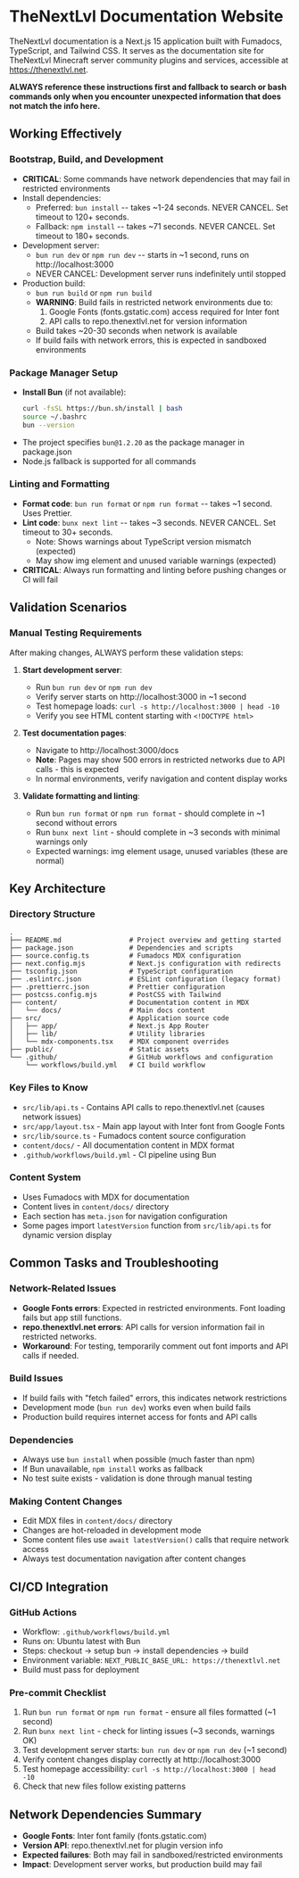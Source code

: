 # TheNextLvl Documentation Website

TheNextLvl documentation is a Next.js 15 application built with Fumadocs, TypeScript, and Tailwind CSS. It serves as the documentation site for TheNextLvl Minecraft server community plugins and services, accessible at https://thenextlvl.net.

**ALWAYS reference these instructions first and fallback to search or bash commands only when you encounter unexpected information that does not match the info here.**

## Working Effectively

### Bootstrap, Build, and Development

- **CRITICAL**: Some commands have network dependencies that may fail in restricted environments
- Install dependencies:
  - Preferred: `bun install` -- takes ~1-24 seconds. NEVER CANCEL. Set timeout to 120+ seconds.
  - Fallback: `npm install` -- takes ~71 seconds. NEVER CANCEL. Set timeout to 180+ seconds.
- Development server:
  - `bun run dev` or `npm run dev` -- starts in ~1 second, runs on http://localhost:3000
  - NEVER CANCEL: Development server runs indefinitely until stopped
- Production build:
  - `bun run build` or `npm run build`
  - **WARNING**: Build fails in restricted network environments due to:
    1. Google Fonts (fonts.gstatic.com) access required for Inter font
    2. API calls to repo.thenextlvl.net for version information
  - Build takes ~20-30 seconds when network is available
  - If build fails with network errors, this is expected in sandboxed environments

### Package Manager Setup

- **Install Bun** (if not available):
  ```bash
  curl -fsSL https://bun.sh/install | bash
  source ~/.bashrc
  bun --version
  ```
- The project specifies `bun@1.2.20` as the package manager in package.json
- Node.js fallback is supported for all commands

### Linting and Formatting

- **Format code**: `bun run format` or `npm run format` -- takes ~1 second. Uses Prettier.
- **Lint code**: `bunx next lint` -- takes ~3 seconds. NEVER CANCEL. Set timeout to 30+ seconds.
  - Note: Shows warnings about TypeScript version mismatch (expected)
  - May show img element and unused variable warnings (expected)
- **CRITICAL**: Always run formatting and linting before pushing changes or CI will fail

## Validation Scenarios

### Manual Testing Requirements

After making changes, ALWAYS perform these validation steps:

1. **Start development server**:
   - Run `bun run dev` or `npm run dev`
   - Verify server starts on http://localhost:3000 in ~1 second
   - Test homepage loads: `curl -s http://localhost:3000 | head -10`
   - Verify you see HTML content starting with `<!DOCTYPE html>`

2. **Test documentation pages**:
   - Navigate to http://localhost:3000/docs
   - **Note**: Pages may show 500 errors in restricted networks due to API calls - this is expected
   - In normal environments, verify navigation and content display works

3. **Validate formatting and linting**:
   - Run `bun run format` or `npm run format` - should complete in ~1 second without errors
   - Run `bunx next lint` - should complete in ~3 seconds with minimal warnings only
   - Expected warnings: img element usage, unused variables (these are normal)

## Key Architecture

### Directory Structure

```
.
├── README.md                 # Project overview and getting started
├── package.json              # Dependencies and scripts
├── source.config.ts          # Fumadocs MDX configuration
├── next.config.mjs           # Next.js configuration with redirects
├── tsconfig.json             # TypeScript configuration
├── .eslintrc.json            # ESLint configuration (legacy format)
├── .prettierrc.json          # Prettier configuration
├── postcss.config.mjs        # PostCSS with Tailwind
├── content/                  # Documentation content in MDX
│   └── docs/                 # Main docs content
├── src/                      # Application source code
│   ├── app/                  # Next.js App Router
│   ├── lib/                  # Utility libraries
│   └── mdx-components.tsx    # MDX component overrides
├── public/                   # Static assets
└── .github/                  # GitHub workflows and configuration
    └── workflows/build.yml   # CI build workflow
```

### Key Files to Know

- `src/lib/api.ts` - Contains API calls to repo.thenextlvl.net (causes network issues)
- `src/app/layout.tsx` - Main app layout with Inter font from Google Fonts
- `src/lib/source.ts` - Fumadocs content source configuration
- `content/docs/` - All documentation content in MDX format
- `.github/workflows/build.yml` - CI pipeline using Bun

### Content System

- Uses Fumadocs with MDX for documentation
- Content lives in `content/docs/` directory
- Each section has `meta.json` for navigation configuration
- Some pages import `latestVersion` function from `src/lib/api.ts` for dynamic version display

## Common Tasks and Troubleshooting

### Network-Related Issues

- **Google Fonts errors**: Expected in restricted environments. Font loading fails but app still functions.
- **repo.thenextlvl.net errors**: API calls for version information fail in restricted networks.
- **Workaround**: For testing, temporarily comment out font imports and API calls if needed.

### Build Issues

- If build fails with "fetch failed" errors, this indicates network restrictions
- Development mode (`bun run dev`) works even when build fails
- Production build requires internet access for fonts and API calls

### Dependencies

- Always use `bun install` when possible (much faster than npm)
- If Bun unavailable, `npm install` works as fallback
- No test suite exists - validation is done through manual testing

### Making Content Changes

- Edit MDX files in `content/docs/` directory
- Changes are hot-reloaded in development mode
- Some content files use `await latestVersion()` calls that require network access
- Always test documentation navigation after content changes

## CI/CD Integration

### GitHub Actions

- Workflow: `.github/workflows/build.yml`
- Runs on: Ubuntu latest with Bun
- Steps: checkout → setup bun → install dependencies → build
- Environment variable: `NEXT_PUBLIC_BASE_URL: https://thenextlvl.net`
- Build must pass for deployment

### Pre-commit Checklist

1. Run `bun run format` or `npm run format` - ensure all files formatted (~1 second)
2. Run `bunx next lint` - check for linting issues (~3 seconds, warnings OK)
3. Test development server starts: `bun run dev` or `npm run dev` (~1 second)
4. Verify content changes display correctly at http://localhost:3000
5. Test homepage accessibility: `curl -s http://localhost:3000 | head -10`
6. Check that new files follow existing patterns

## Network Dependencies Summary

- **Google Fonts**: Inter font family (fonts.gstatic.com)
- **Version API**: repo.thenextlvl.net for plugin version info
- **Expected failures**: Both may fail in sandboxed/restricted environments
- **Impact**: Development server works, but production build may fail
